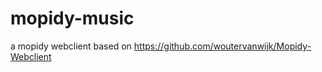 mopidy-music
============

a mopidy webclient based on https://github.com/woutervanwijk/Mopidy-Webclient
